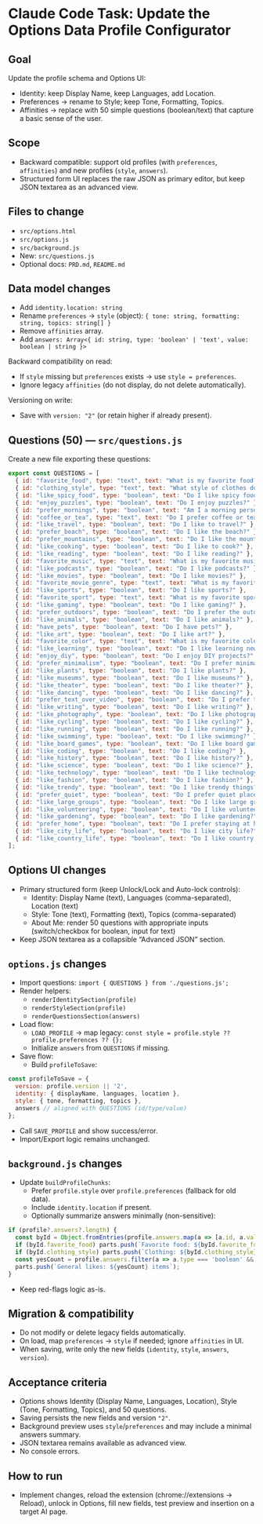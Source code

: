 # Claude Code Task: Update the Options Data Profile Configurator

## Goal
Update the profile schema and Options UI:
- Identity: keep Display Name, keep Languages, add Location.
- Preferences → rename to Style; keep Tone, Formatting, Topics.
- Affinities → replace with 50 simple questions (boolean/text) that capture a basic sense of the user.

## Scope
- Backward compatible: support old profiles (with `preferences`, `affinities`) and new profiles (`style`, `answers`).
- Structured form UI replaces the raw JSON as primary editor, but keep JSON textarea as an advanced view.

## Files to change
- `src/options.html`
- `src/options.js`
- `src/background.js`
- New: `src/questions.js`
- Optional docs: `PRD.md`, `README.md`

## Data model changes
- Add `identity.location: string`
- Rename `preferences` → `style` (object): `{ tone: string, formatting: string, topics: string[] }`
- Remove `affinities` array.
- Add `answers: Array<{ id: string, type: 'boolean' | 'text', value: boolean | string }>`

Backward compatibility on read:
- If `style` missing but `preferences` exists → use `style = preferences`.
- Ignore legacy `affinities` (do not display, do not delete automatically).

Versioning on write:
- Save with `version: "2"` (or retain higher if already present).

## Questions (50) — `src/questions.js`
Create a new file exporting these questions:

```javascript
export const QUESTIONS = [
  { id: "favorite_food", type: "text", text: "What is my favorite food?" },
  { id: "clothing_style", type: "text", text: "What style of clothes do I wear?" },
  { id: "like_spicy_food", type: "boolean", text: "Do I like spicy food?" },
  { id: "enjoy_puzzles", type: "boolean", text: "Do I enjoy puzzles?" },
  { id: "prefer_mornings", type: "boolean", text: "Am I a morning person?" },
  { id: "coffee_or_tea", type: "text", text: "Do I prefer coffee or tea?" },
  { id: "like_travel", type: "boolean", text: "Do I like to travel?" },
  { id: "prefer_beach", type: "boolean", text: "Do I like the beach?" },
  { id: "prefer_mountains", type: "boolean", text: "Do I like the mountains?" },
  { id: "like_cooking", type: "boolean", text: "Do I like to cook?" },
  { id: "like_reading", type: "boolean", text: "Do I like reading?" },
  { id: "favorite_music", type: "text", text: "What is my favorite music genre?" },
  { id: "like_podcasts", type: "boolean", text: "Do I like podcasts?" },
  { id: "like_movies", type: "boolean", text: "Do I like movies?" },
  { id: "favorite_movie_genre", type: "text", text: "What is my favorite movie genre?" },
  { id: "like_sports", type: "boolean", text: "Do I like sports?" },
  { id: "favorite_sport", type: "text", text: "What is my favorite sport?" },
  { id: "like_gaming", type: "boolean", text: "Do I like gaming?" },
  { id: "prefer_outdoors", type: "boolean", text: "Do I prefer the outdoors?" },
  { id: "like_animals", type: "boolean", text: "Do I like animals?" },
  { id: "have_pets", type: "boolean", text: "Do I have pets?" },
  { id: "like_art", type: "boolean", text: "Do I like art?" },
  { id: "favorite_color", type: "text", text: "What is my favorite color?" },
  { id: "like_learning", type: "boolean", text: "Do I like learning new things?" },
  { id: "enjoy_diy", type: "boolean", text: "Do I enjoy DIY projects?" },
  { id: "prefer_minimalism", type: "boolean", text: "Do I prefer minimalism?" },
  { id: "like_plants", type: "boolean", text: "Do I like plants?" },
  { id: "like_museums", type: "boolean", text: "Do I like museums?" },
  { id: "like_theater", type: "boolean", text: "Do I like theater?" },
  { id: "like_dancing", type: "boolean", text: "Do I like dancing?" },
  { id: "prefer_text_over_video", type: "boolean", text: "Do I prefer text over video?" },
  { id: "like_writing", type: "boolean", text: "Do I like writing?" },
  { id: "like_photography", type: "boolean", text: "Do I like photography?" },
  { id: "like_cycling", type: "boolean", text: "Do I like cycling?" },
  { id: "like_running", type: "boolean", text: "Do I like running?" },
  { id: "like_swimming", type: "boolean", text: "Do I like swimming?" },
  { id: "like_board_games", type: "boolean", text: "Do I like board games?" },
  { id: "like_coding", type: "boolean", text: "Do I like coding?" },
  { id: "like_history", type: "boolean", text: "Do I like history?" },
  { id: "like_science", type: "boolean", text: "Do I like science?" },
  { id: "like_technology", type: "boolean", text: "Do I like technology?" },
  { id: "like_fashion", type: "boolean", text: "Do I like fashion?" },
  { id: "like_trendy", type: "boolean", text: "Do I like trendy things?" },
  { id: "prefer_quiet", type: "boolean", text: "Do I prefer quiet places?" },
  { id: "like_large_groups", type: "boolean", text: "Do I like large groups?" },
  { id: "like_volunteering", type: "boolean", text: "Do I like volunteering?" },
  { id: "like_gardening", type: "boolean", text: "Do I like gardening?" },
  { id: "prefer_home", type: "boolean", text: "Do I prefer staying at home?" },
  { id: "like_city_life", type: "boolean", text: "Do I like city life?" },
  { id: "like_country_life", type: "boolean", text: "Do I like country life?" }
];
```

## Options UI changes
- Primary structured form (keep Unlock/Lock and Auto-lock controls):
  - Identity: Display Name (text), Languages (comma-separated), Location (text)
  - Style: Tone (text), Formatting (text), Topics (comma-separated)
  - About Me: render 50 questions with appropriate inputs (switch/checkbox for boolean, input for text)
- Keep JSON textarea as a collapsible “Advanced JSON” section.

## `options.js` changes
- Import questions: `import { QUESTIONS } from './questions.js';`
- Render helpers:
  - `renderIdentitySection(profile)`
  - `renderStyleSection(profile)`
  - `renderQuestionsSection(answers)`
- Load flow:
  - `LOAD_PROFILE` → map legacy: `const style = profile.style ?? profile.preferences ?? {};`
  - Initialize `answers` from `QUESTIONS` if missing.
- Save flow:
  - Build `profileToSave`:

```javascript
const profileToSave = {
  version: profile.version || '2',
  identity: { displayName, languages, location },
  style: { tone, formatting, topics },
  answers // aligned with QUESTIONS (id/type/value)
};
```

- Call `SAVE_PROFILE` and show success/error.
- Import/Export logic remains unchanged.

## `background.js` changes
- Update `buildProfileChunks`:
  - Prefer `profile.style` over `profile.preferences` (fallback for old data).
  - Include `identity.location` if present.
  - Optionally summarize answers minimally (non-sensitive):

```javascript
if (profile?.answers?.length) {
  const byId = Object.fromEntries(profile.answers.map(a => [a.id, a.value]));
  if (byId.favorite_food) parts.push(`Favorite food: ${byId.favorite_food}`);
  if (byId.clothing_style) parts.push(`Clothing: ${byId.clothing_style}`);
  const yesCount = profile.answers.filter(a => a.type === 'boolean' && a.value === true).length;
  parts.push(`General likes: ${yesCount} items`);
}
```

- Keep red-flags logic as-is.

## Migration & compatibility
- Do not modify or delete legacy fields automatically.
- On load, map `preferences` → `style` if needed; ignore `affinities` in UI.
- When saving, write only the new fields (`identity`, `style`, `answers`, `version`).

## Acceptance criteria
- Options shows Identity (Display Name, Languages, Location), Style (Tone, Formatting, Topics), and 50 questions.
- Saving persists the new fields and version `"2"`.
- Background preview uses `style`/`preferences` and may include a minimal answers summary.
- JSON textarea remains available as advanced view.
- No console errors.

## How to run
- Implement changes, reload the extension (chrome://extensions → Reload), unlock in Options, fill new fields, test preview and insertion on a target AI page.



